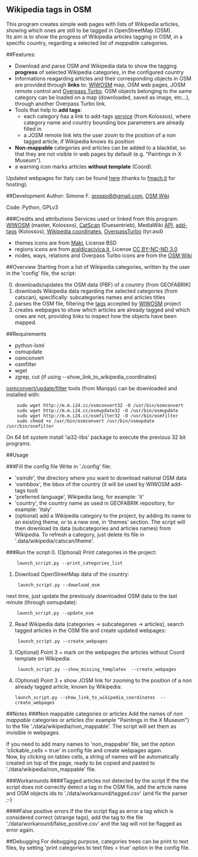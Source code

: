Wikipedia tags in OSM
---------------------
This program creates simple web pages with lists of Wikipedia articles, showing which ones are still to be tagged in OpenStreetMap (OSM).<br>
Its aim is to show the progress of Wikipedia articles tagging in OSM, in a specific country, regarding a selected list of *mappable* categories.

##Features:
* Download and parse OSM and Wikipedia data to show the tagging **progress** of selected Wikipedia categories, in the configured country
* Informations reagarding articles and their corresponding objects in OSM are provided through **links** to: [WIWOSM](https://wiki.openstreetmap.org/wiki/WIWOSM) map, OSM web pages, JOSM remote control and [Overpass Turbo](http://overpass-turbo.eu/). OSM objects belonging to the same category can be loaded on a map (downloaded, saved as image, etc...), through another Overpass Turbo link.
* Tools that help to **add tags**:
    * each category has a link to add-tags [service](http://wiki.openstreetmap.org/wiki/JOSM/Plugins/RemoteControl/Add-tags) (from Kolossos), where category name and country bounding box parameters are already filled in
    * a JOSM remote link lets the user zoom to the position of a non tagged article, if Wikipedia knows its position
* **Non-mappable** categories and articles can be added to a blacklist, so that they are not visible in web pages by default (e.g. "Paintings in X Museum").
* a warning icon marks articles **without template** (Coord).

Updated webpages for Italy can be found [here](http://geodati.fmach.it/gfoss_geodata/osm/wtosm/index.html) (thanks to [fmach.it](http://fmach.it) for hosting).

##Development
Author: Simone F. <groppo8@gmail.com>, [OSM Wiki](http://wiki.openstreetmap.org/wiki/User:Groppo/)

Code: Python, GPLv3

###Credits and attributions
Services used or linked from this program: [WIWOSM](http://wiki.openstreetmap.org/wiki/WIWOSM) (master, Kolossos), [CatScan](http://toolserver.org/%7Edaniel/WikiSense/CategoryIntersect.php) (Duesentrieb), MediaWiki [API](https://www.mediawiki.org/wiki/API:Main_page), [add-tags](http://wiki.openstreetmap.org/wiki/JOSM/Plugins/RemoteControl/Add-tags) (Kolossos), [Wikipedia coordinates](https://toolserver.org/~kolossos/wp-world/pg-dumps/wp-world), [OverpassTurbo](http://overpass-turbo.eu/) (tyr.asd)

* themes icons are from [Maki](https://github.com/mapbox/maki), License BSD
* regions icons are from [araldicacivica.it](http://www.araldicacivica.it), License [CC BY-NC-ND 3.0](http://creativecommons.org/licenses/by-nc-nd/3.0/it/)
* nodes, ways, relations and Overpass Turbo icons are from the [OSM Wiki](http://wiki.openstreetmap.org/)

##Overview
Starting from a list of Wikipedia categories, written by the user in the 'config' file, the script:

0. downloads/updates the OSM data (PBF) of a country (from GEOFABRIK)
1. downloads Wikipedia data regarding the selected categories (from catscan), specifically: subcategories names and articles titles
2. parses the OSM file, filtering the [tags](http://wiki.openstreetmap.org/wiki/Wikipedia) accepted by [WIWOSM](https://wiki.openstreetmap.org/wiki/WIWOSM) project
3. creates webpages to show which articles are already tagged and which ones are not, providing links to inspect how the objects have been mapped.

##Requirements
* python-lxml
* osmupdate
* osmconvert
* osmfilter
* wget
* zgrep, cut (if using --show_link_to_wikipedia_coordinates)

[osmconvert/update/filter](http://wiki.openstreetmap.org/wiki/Osmconvert) tools (from Marqqs) can be downloaded and installed with:

        sudo wget http://m.m.i24.cc/osmconvert32 -O /usr/bin/osmconvert
        sudo wget http://m.m.i24.cc/osmupdate32 -O /usr/bin/osmupdate
        sudo wget http://m.m.i24.cc/osmfilter32 -O /usr/bin/osmfilter
        sudo chmod +x /usr/bin/osmconvert /usr/bin/osmupdate /usr/bin/osmfilter
    
On 64 bit system install 'ia32-libs' package to execute the previous 32 bit programs.

##Usage

###Fill the config file
Write in './config' file:

* 'osmdir', the directory where you want to download national OSM data
* 'osmbbox', the bbox of the country (it will be used by WIWOSM add-tags tool)
* 'preferred language', Wikipedia lang, for example: 'it'
* 'country', the country name as used in GEOFABRIK repository, for example: 'italy'
* (optional) add a Wikipedia category to the project, by adding its name to an existing theme, or to a new one, in 'themes' section. The script will then download its data (subcategories and articles names) from Wikipedia. To refresh a category, just delete its file in '.data/wikipedia/catscan/theme'.

###Run the script
0. (Optional) Print categories in the project:

        launch_script.py --print_categories_list

1. Download OpenStreetMap data of the country:

        launch_script.py --download_osm
next time, just update the previously downloaded OSM data to the last minute (through osmupdate):

        launch_script.py --update_osm

2. Read Wikipedia data (categories -> subcategories -> articles), search tagged articles in the OSM file and create updated webpages:

        launch_script.py --create_webpages

3. (Optional) Point 3 + mark on the webpages the articles without Coord template on Wikipedia:

        launch_script.py --show_missing_templates  --create_webpages
        
4. (Optional) Point 3 + show JOSM link for zooming to the position of a non already tagged article, known by Wikipedia:

       launch_script.py --show_link_to_wikipedia_coordinates  --create_webpages

##Notes
###Non mappable categories or articles
Add the names of *non mappable* categories or articles (for example "Paintings in the X Museum") to the file './data/wikipedia/non_mappable'. The script will set them as invisible in webpages.

If you need to add many names to 'non_mappable' file, set the option 'clickable_cells = true' in config file and create webpages again.<br>Now, by clicking on tables cells, a string of names will be automatically created on top of the page, ready to be copied and pasted to './data/wikipedia/non_mappable' file.

###Workarounds
####Tagged articles not detected by the script
If the the script does not correctly detect a tag in the OSM file, add the article name and OSM objects ids to './data/workaround/tagged.csv' (and fix the parser ;-)

####False positive errors
If the the script flag as error a tag which is considered correct (strange tags), add the tag to the file './data/workaround/false_positive.csv' and the tag will not be flagged as error again.

##Debugging
For debugging purpose, categories trees can be print to text files, by setting 'print categories to text files = true' option in the config file.
